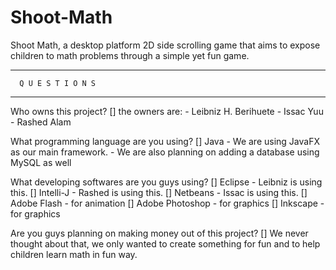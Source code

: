 # Shoot-Math
Shoot Math, a desktop platform 2D side scrolling game that aims to expose children to math problems through a simple yet fun game. 



******************************
      Q U E S T I O N S
******************************
Who owns this project?
  [] the owners are:
      - Leibniz H. Berihuete 
      - Issac Yuu
      - Rashed Alam

What programming language are you using?
  [] Java
       - We are using JavaFX as our main framework.
       - We are also planning on adding a database using MySQL as well

What developing softwares are you guys using?
  [] Eclipse  - Leibniz is using this.
  [] Intelli-J - Rashed is using this.
  [] Netbeans - Issac is using this.
  [] Adobe Flash - for animation
  [] Adobe Photoshop - for graphics
  [] Inkscape - for graphics
  
Are you guys planning on making money out of this project?
  [] We never thought about that, we only wanted to create something for fun and to help children
    learn math in fun way.


